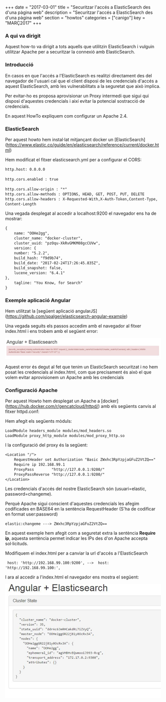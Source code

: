 +++
date        = "2017-03-01"
title       = "Securitzar l'accés a ElasticSearch des d'una pàgina web"
description = "Securitzar l'accés a ElasticSearch des d'una pàgina web"
section     = "howtos"
categories  = ["canigo"]
key         = "MARÇ2017"
+++

### A qui va dirigit

Aquest how-to va dirigit a tots aquells que utilitzin ElasticSearch i vulguin utilitzar Apache per a securitzar la connexió amb ElasticSearch.

### Introducció

En casos en que l'accés a l'ElasticSearch es realitzi directament des del navegador de l'usuari cal que el client disposi de les credencials d'accés a aquest ElasticSearch, amb les vulnerabilitats a la seguretat que això implica.

Per evitar-ho es proposa aprovisionar un Proxy intermedi que sigui qui disposi d'aquestes credencials i així evitar la potencial sostracció de credencials.

En aquest HowTo expliquem com configurar un Apache 2.4.

### ElasticSearch

Per aquest howto hem instal·lat mitjançant docker un [ElasticSearch] (https://www.elastic.co/guide/en/elasticsearch/reference/current/docker.html)

Hem modificat el fitxer elasticsearch.yml per a configurar el CORS:

	http.host: 0.0.0.0

	http.cors.enabled : true
	 
	http.cors.allow-origin : "*"
	http.cors.allow-methods : OPTIONS, HEAD, GET, POST, PUT, DELETE
	http.cors.allow-headers : X-Requested-With,X-Auth-Token,Content-Type, Content-Length

Una vegada desplegat al accedir a localhost:9200 el navegador ens ha de mostrar:

	{
		name: "OOHe2gg",
		cluster_name: "docker-cluster",
		cluster_uuid: "pzOqu-XkRvGMKM08gcCUVw",
		version: {
		number: "5.2.2",
		build_hash: "f9d9b74",
		build_date: "2017-02-24T17:26:45.835Z",
		build_snapshot: false,
		lucene_version: "6.4.1"
	},
		tagline: "You Know, for Search"
	}
	
### Exemple aplicació Angular

Hem utilitzat la [següent aplicació angularJS] (https://github.com/spalger/elasticsearch-angular-example)

Una vegada seguits els passos accedim amb el navegador al fitxer index.html i ens trobem amb el següent error:

![](/related/canigo/howto/imatges/20170301.jpg)

Aquest error és degut al fet que tenim un ElasticSearch securitzat i no hem posat les credencials al index.html, com que precisament és això el que volem evitar aprovisionem un Apache amb les credencials

### Configuració Apache

Per aquest Howto hem desplegat un Apache a [docker] (https://hub.docker.com/r/gencatcloud/httpd/) amb els següents canvis al fitxer httpd.conf:

Hem afegit els següents mòduls:
	
	LoadModule headers_module modules/mod_headers.so
	LoadModule proxy_http_module modules/mod_proxy_http.so
	
I la configuració del proxy és la següent:

	<Location "/">
		RequestHeader set Authorization "Basic ZWxhc3RpYzpjaGFuZ2VtZQ=="
		Require ip 192.168.99.1
		ProxyPass        "http://127.0.0.1:9200/"
		ProxyPassReverse "http://127.0.0.1:9200/"
	</Location>
	
Les credencials d'accés del nostre ElasticSearch són (usuari=elastic, password=changeme).

Perquè Apache sigui conscient d'aquestes credencials les afegim codificades en BASE64 en la sentència RequestHeader (S'ha de codificar en format user:password)

	elastic:changeme ---> ZWxhc3RpYzpjaGFuZ2VtZQ==
	
En aquest exemple hem afegit com a seguretat extra la sentència **Require ip**, aquesta sentència permet indicar les IPs des d'on Apache accepta sol·licituds.
	
Modifiquem el index.html per a canviar la url d'accés a l'ElasticSearch

	 host: 'http://192.168.99.100:9200', -->  host: 'http://192.168.99.100:',
	 
I ara al accedir a l'index.html el navegador ens mostra el següent:

![](/related/canigo/howto/imatges/20170302.jpg)


